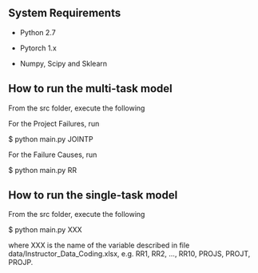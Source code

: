 
## System Requirements ##

- Python 2.7

- Pytorch 1.x

- Numpy, Scipy and Sklearn

## How to run the multi-task model ##

From the src folder, execute the following

For the Project Failures, run

$ python main.py JOINTP

For the Failure Causes, run

$ python main.py RR

## How to run the single-task model ##

From the src folder, execute the following

$ python main.py XXX

where XXX is the name of the variable described in file data/Instructor_Data_Coding.xlsx, e.g. RR1, RR2, ..., RR10, PROJS, PROJT, PROJP.
